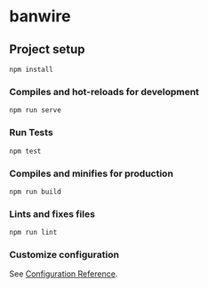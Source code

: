 # banwire

## Project setup
```
npm install
```

### Compiles and hot-reloads for development
```
npm run serve

```
### Run Tests
```
npm test

```

### Compiles and minifies for production
```
npm run build
```

### Lints and fixes files
```
npm run lint
```

### Customize configuration
See [Configuration Reference](https://cli.vuejs.org/config/).
